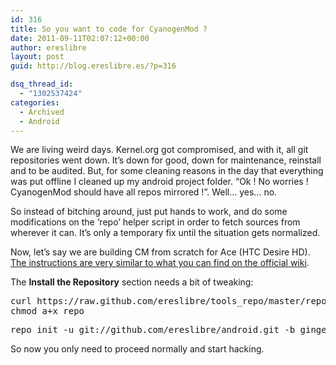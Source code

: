 ```yaml
---
id: 316
title: So you want to code for CyanogenMod ?
date: 2011-09-11T02:07:12+00:00
author: ereslibre
layout: post
guid: http://blog.ereslibre.es/?p=316

dsq_thread_id:
  - "1302537424"
categories:
  - Archived
  - Android
---
```

We are living weird days. Kernel.org got compromised, and with it, all git repositories went down. It&#8217;s down for good, down for maintenance, reinstall and to be audited. But, for some cleaning reasons in the day that everything was put offline I cleaned up my android project folder. &#8220;Ok ! No worries ! CyanogenMod should have all repos mirrored !&#8221;. Well&#8230; yes&#8230; no.

So instead of bitching around, just put hands to work, and do some modifications on the &#8216;repo&#8217; helper script in order to fetch sources from wherever it can. It&#8217;s only a temporary fix until the situation gets normalized.

Now, let&#8217;s say we are building CM from scratch for Ace (HTC Desire HD). <a href="http://wiki.cyanogenmod.com/wiki/HTC_Ace:_Compile_CyanogenMod_(Linux)" target="_blank">The instructions are very similar to what you can find on the official wiki</a>.

The **Install the Repository** section needs a bit of tweaking:

<pre>curl https://raw.github.com/ereslibre/tools_repo/master/repo &gt; ~/bin/repo
chmod a+x repo</pre>

<pre>repo init -u git://github.com/ereslibre/android.git -b gingerbread</pre>

So now you only need to proceed normally and start hacking.
